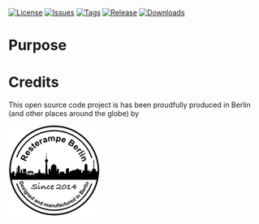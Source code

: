 [![License](https://img.shields.io/badge/License-CC%20BY--NC%204.0-lightgrey.svg)](https://creativecommons.org/licenses/by-nc/4.0/)
[![Issues](https://img.shields.io/github/issues/resterampeberlin/Nano-Breakout)](https://github.com/resterampeberlin/Nano-Breakout/issues)
[![Tags](https://img.shields.io/github/v/tag/resterampeberlin/Nano-Breakout)](https://github.com/resterampeberlin/Nano-Breakout/tags)
[![Release](https://img.shields.io/github/v/release/resterampeberlin/Nano-Breakout)](https://github.com/resterampeberlin/Nano-Breakout.git)
[![Downloads](https://img.shields.io/github/downloads/resterampeberlin/Nano-Breakout/total)](https://github.com/resterampeberlin/Nano-Breakout.git)
              
# Purpose

# Credits

This open source code project is has been proudfully produced in Berlin (and other places around the globe) by

![Logo](img/Logo180x180.png)

